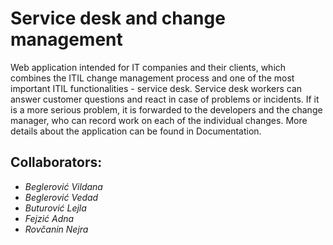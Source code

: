 # Service desk and change management

Web application intended for IT companies and their clients, which combines the ITIL change management process and one of the most important ITIL functionalities - service desk. Service desk workers can answer customer questions and react in case of problems or incidents. If it is a more serious problem, it is forwarded to the developers and the change manager, who can record work on each of the individual changes. More details about the application can be found in Documentation.

## Collaborators:
*	*Beglerović Vildana*
* *Beglerović Vedad*
*	*Buturović Lejla*
*  *Fejzić Adna*
*  *Rovčanin Nejra*

